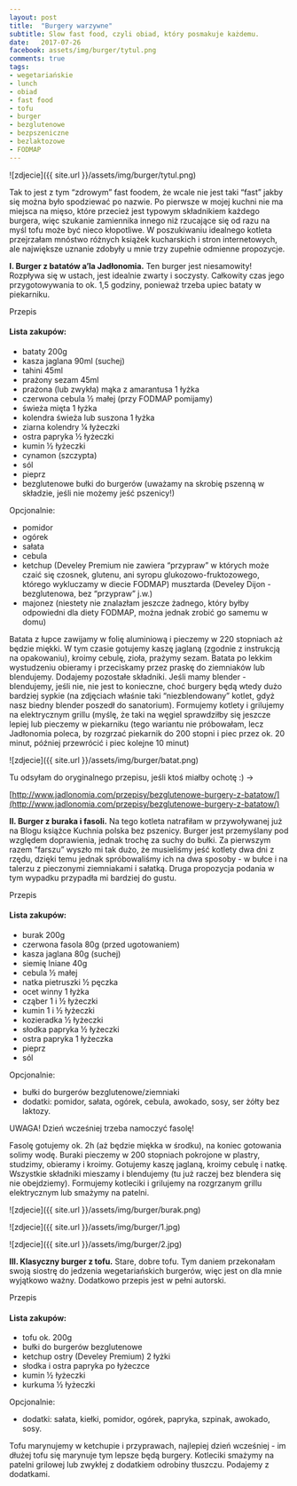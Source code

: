 ```yaml
---
layout: post
title:  "Burgery warzywne"
subtitle: Slow fast food, czyli obiad, który posmakuje każdemu.
date:   2017-07-26
facebook: assets/img/burger/tytul.png
comments: true
tags:
- wegetariańskie
- lunch
- obiad
- fast food
- tofu
- burger
- bezglutenowe
- bezpszeniczne
- bezlaktozowe
- FODMAP
---
```


![zdjecie]({{ site.url }}/assets/img/burger/tytul.png)

Tak to jest z tym “zdrowym” fast foodem, że wcale nie jest taki “fast” jakby się można było spodziewać po nazwie. Po pierwsze w mojej kuchni nie ma miejsca na mięso, które przecież jest typowym składnikiem każdego burgera, więc szukanie zamiennika innego niż rzucające się od razu na myśl tofu może być nieco kłopotliwe. W poszukiwaniu idealnego kotleta przejrzałam mnóstwo różnych książek kucharskich i stron internetowych, ale największe uznanie zdobyły u mnie trzy zupełnie odmienne propozycje.

**I. Burger z batatów a’la Jadłonomia.**
Ten burger jest niesamowity! Rozpływa się w ustach, jest idealnie zwarty i soczysty. Całkowity czas jego przygotowywania to ok. 1,5 godziny, ponieważ trzeba upiec bataty w piekarniku. 

Przepis

#### Lista zakupów:

* bataty 200g
* kasza jaglana 90ml (suchej)
* tahini 45ml
* prażony sezam 45ml 
* prażona (lub zwykła) mąka z amarantusa 1 łyżka
* czerwona cebula ½ małej (przy FODMAP pomijamy)
* świeża mięta 1 łyżka
* kolendra świeża lub suszona 1 łyżka
* ziarna kolendry ¼ łyżeczki
* ostra papryka ½ łyżeczki
* kumin ½ łyżeczki
* cynamon (szczypta)
* sól
* pieprz
* bezglutenowe bułki do burgerów (uważamy na skrobię pszenną w składzie, jeśli nie możemy jeść pszenicy!)

Opcjonalnie:
* pomidor
* ogórek
* sałata
* cebula
* ketchup (Develey Premium nie zawiera “przypraw” w których może czaić się czosnek, glutenu, ani syropu glukozowo-fruktozowego, którego wykluczamy w diecie FODMAP)
musztarda (Develey Dijon - bezglutenowa, bez “przypraw” j.w.)
* majonez (niestety nie znalazłam jeszcze żadnego, który byłby odpowiedni dla diety FODMAP, można jednak zrobić go samemu w domu)

Batata z łupce zawijamy w folię aluminiową i pieczemy w 220 stopniach aż będzie miękki. W tym czasie gotujemy kaszę jaglaną (zgodnie z instrukcją na opakowaniu), kroimy cebulę, zioła, prażymy sezam. Batata po lekkim wystudzeniu obieramy i przeciskamy przez praskę do ziemniaków lub blendujemy. Dodajemy pozostałe składniki. Jeśli mamy blender - blendujemy, jeśli nie, nie jest to konieczne, choć burgery będą wtedy dużo bardziej sypkie (na zdjęciach właśnie taki “niezblendowany” kotlet, gdyż nasz biedny blender poszedł do sanatorium). Formujemy kotlety i grilujemy na elektrycznym grillu (myślę, że taki na węgiel sprawdziłby się jeszcze lepiej lub pieczemy w piekarniku (tego wariantu nie próbowałam, lecz Jadłonomia poleca, by rozgrzać piekarnik do 200 stopni i piec przez ok. 20 minut, później przewrócić i piec kolejne 10 minut)

![zdjecie]({{ site.url }}/assets/img/burger/batat.png)

Tu odsyłam do oryginalnego przepisu, jeśli ktoś miałby ochotę :) →  

[http://www.jadlonomia.com/przepisy/bezglutenowe-burgery-z-batatow/](http://www.jadlonomia.com/przepisy/bezglutenowe-burgery-z-batatow/)

**II. Burger z buraka i fasoli.**
Na tego kotleta natrafiłam w przywoływanej już na Blogu książce Kuchnia polska bez pszenicy. Burger jest przemyślany pod względem doprawienia, jednak trochę za suchy do bułki. Za pierwszym razem “farszu” wyszło mi tak dużo, że musieliśmy jeść kotlety dwa dni z rzędu, dzięki temu jednak spróbowaliśmy ich na dwa sposoby - w bułce i na talerzu z pieczonymi ziemniakami i sałatką. Druga propozycja podania w tym wypadku przypadła mi bardziej do gustu.

Przepis

#### Lista zakupów:

* burak 200g
* czerwona fasola 80g (przed ugotowaniem)
* kasza jaglana 80g (suchej)
* siemię lniane 40g
* cebula ½ małej
* natka pietruszki ½ pęczka
* ocet winny 1 łyżka
* cząber 1 i ½ łyżeczki
* kumin 1 i ½ łyżeczki
* kozieradka ½ łyżeczki
* słodka papryka ½ łyżeczki
* ostra papryka 1 łyżeczka
* pieprz
* sól

Opcjonalnie:
* bułki do burgerów bezglutenowe/ziemniaki
* dodatki: pomidor, sałata, ogórek, cebula, awokado, sosy, ser żółty bez laktozy. 

UWAGA! Dzień wcześniej trzeba namoczyć fasolę! 

Fasolę gotujemy ok. 2h (aż będzie miękka w środku), na koniec gotowania solimy wodę. Buraki pieczemy w 200 stopniach pokrojone w plastry, studzimy, obieramy i kroimy. Gotujemy kaszę jaglaną, kroimy cebulę i natkę. Wszystkie składniki mieszamy i blendujemy (tu już raczej bez blendera się nie obejdziemy). Formujemy kotleciki i grilujemy na rozgrzanym grillu elektrycznym lub smażymy na patelni.

![zdjecie]({{ site.url }}/assets/img/burger/burak.png)

![zdjecie]({{ site.url }}/assets/img/burger/1.jpg)

![zdjecie]({{ site.url }}/assets/img/burger/2.jpg)


**III. Klasyczny burger z tofu.**
Stare, dobre tofu. Tym daniem przekonałam swoją siostrę do jedzenia wegetariańskich burgerów, więc jest on dla mnie wyjątkowo ważny. Dodatkowo przepis jest w pełni autorski.

Przepis

#### Lista zakupów:

* tofu ok. 200g
* bułki do burgerów bezglutenowe
* ketchup ostry (Develey Premium) 2 łyżki
* słodka i ostra papryka po łyżeczce
* kumin ½ łyżeczki
* kurkuma ½ łyżeczki

Opcjonalnie:
* dodatki: sałata, kiełki, pomidor, ogórek, papryka, szpinak, awokado, sosy.

Tofu marynujemy w ketchupie i przyprawach, najlepiej dzień wcześniej - im dłużej tofu się marynuje tym lepsze będą burgery. Kotleciki smażymy na patelni grilowej lub zwykłej z dodatkiem odrobiny tłuszczu. Podajemy z dodatkami.
